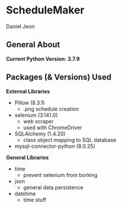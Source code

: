 # ScheduleMaker
Daniel Jeon

## General About

**Current Python Version: 3.7.9**

## Packages (& Versions) Used

**External Libraries**
- Pillow (8.3.1)
  - .png schedule creation
- selenium (3.141.0)
  - web scraper
  - used with ChromeDriver
- SQLAlchemy (1.4.20)
  - class object mapping to SQL database
- mysql-connector-python (8.0.25)

**General Libraries**
- time
  - prevent selenium from borking
- json
  - general data persistence
- datetime
  - time stuff
